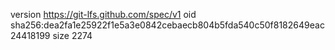 version https://git-lfs.github.com/spec/v1
oid sha256:dea2fa1e25922f1e5a3e0842cebaecb804b5fda540c50f8182649eac24418199
size 2274
